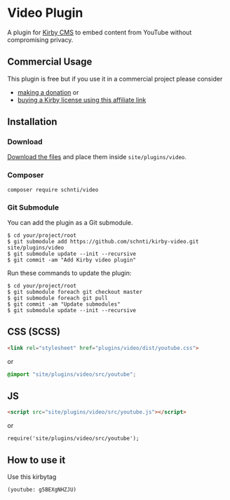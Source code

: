 # Video Plugin

A plugin for [Kirby CMS](http://getkirby.com) to embed content from YouTube without compromising privacy.

## Commercial Usage

This plugin is free but if you use it in a commercial project please consider

- [making a donation](https://www.paypal.me/schnti/5) or
- [buying a Kirby license using this affiliate link](https://a.paddle.com/v2/click/1129/48194?link=1170)

## Installation

### Download

[Download the files](https://github.com/schnti/kirby-video/archive/master.zip) and place them inside `site/plugins/video`.

### Composer

```
composer require schnti/video
```

### Git Submodule
You can add the plugin as a Git submodule.

    $ cd your/project/root
    $ git submodule add https://github.com/schnti/kirby-video.git site/plugins/video
    $ git submodule update --init --recursive
    $ git commit -am "Add Kirby video plugin"

Run these commands to update the plugin:

    $ cd your/project/root
    $ git submodule foreach git checkout master
    $ git submodule foreach git pull
    $ git commit -am "Update submodules"
    $ git submodule update --init --recursive
      

## CSS (SCSS)

```HTML
<link rel="stylesheet" href="plugins/video/dist/youtube.css">
```

or

```SCSS
@import "site/plugins/video/src/youtube";
```

## JS

```HTML
<script src="site/plugins/video/src/youtube.js"></script>
```

or

```JS
require('site/plugins/video/src/youtube');
```

## How to use it

Use this kirbytag

```
(youtube: g5BEXgNHZJU)
```
